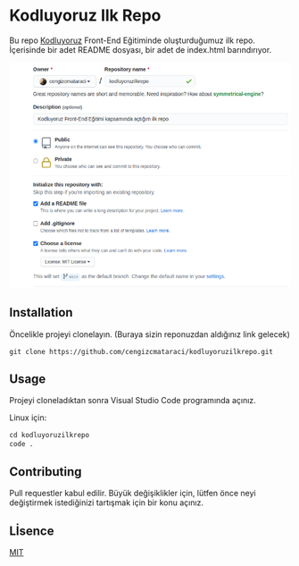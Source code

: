 # Kodluyoruz Ilk Repo

Bu repo [Kodluyoruz](https://www.kodluyoruz.org/) Front-End Eğitiminde oluşturduğumuz ilk repo. İçerisinde bir adet README dosyası, bir adet de index.html barındırıyor.

![image](https://github.com/Kodluyoruz/taskforce/raw/main/git/odev1/figures/github.png)

## Installation


Öncelikle projeyi clonelayın. (Buraya sizin reponuzdan aldığınız link gelecek)

```
git clone https://github.com/cengizcmataraci/kodluyoruzilkrepo.git
```
## Usage


Projeyi cloneladıktan sonra Visual Studio Code programında açınız.

Linux için:
```
cd kodluyoruzilkrepo
code .
```

## Contributing


Pull requestler kabul edilir. 
Büyük değişiklikler için, lütfen önce neyi değiştirmek 
istediğinizi tartışmak için bir konu açınız.



## Lİsence


[MIT](https://choosealicense.com/licenses/mit/)
